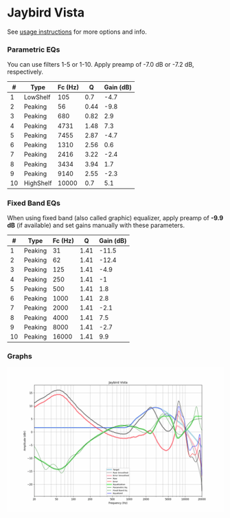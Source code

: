 # Jaybird Vista
See [usage instructions](https://github.com/jaakkopasanen/AutoEq#usage) for more options and info.

### Parametric EQs
You can use filters 1-5 or 1-10. Apply preamp of -7.0 dB or -7.2 dB, respectively.

|   # | Type      |   Fc (Hz) |    Q |   Gain (dB) |
|-----|-----------|-----------|------|-------------|
|   1 | LowShelf  |       105 | 0.7  |        -4.7 |
|   2 | Peaking   |        56 | 0.44 |        -9.8 |
|   3 | Peaking   |       680 | 0.82 |         2.9 |
|   4 | Peaking   |      4731 | 1.48 |         7.3 |
|   5 | Peaking   |      7455 | 2.87 |        -4.7 |
|   6 | Peaking   |      1310 | 2.56 |         0.6 |
|   7 | Peaking   |      2416 | 3.22 |        -2.4 |
|   8 | Peaking   |      3434 | 3.94 |         1.7 |
|   9 | Peaking   |      9140 | 2.55 |        -2.3 |
|  10 | HighShelf |     10000 | 0.7  |         5.1 |

### Fixed Band EQs
When using fixed band (also called graphic) equalizer, apply preamp of **-9.9 dB** (if available) and set gains manually with these parameters.

|   # | Type    |   Fc (Hz) |    Q |   Gain (dB) |
|-----|---------|-----------|------|-------------|
|   1 | Peaking |        31 | 1.41 |       -11.5 |
|   2 | Peaking |        62 | 1.41 |       -12.4 |
|   3 | Peaking |       125 | 1.41 |        -4.9 |
|   4 | Peaking |       250 | 1.41 |        -1   |
|   5 | Peaking |       500 | 1.41 |         1.8 |
|   6 | Peaking |      1000 | 1.41 |         2.8 |
|   7 | Peaking |      2000 | 1.41 |        -2.1 |
|   8 | Peaking |      4000 | 1.41 |         7.5 |
|   9 | Peaking |      8000 | 1.41 |        -2.7 |
|  10 | Peaking |     16000 | 1.41 |         9.9 |

### Graphs
![](./Jaybird%20Vista.png)
